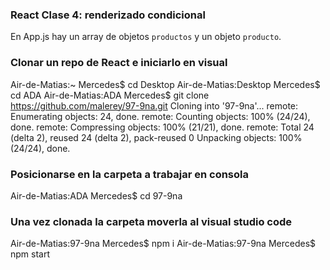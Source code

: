 
### React Clase 4: renderizado condicional

En App.js hay un array de objetos `productos` y un objeto `producto`. 

### Clonar un repo de React e iniciarlo en visual
Air-de-Matias:~ Mercedes$ cd Desktop
Air-de-Matias:Desktop Mercedes$ cd ADA
Air-de-Matias:ADA Mercedes$ git clone https://github.com/malerey/97-9na.git
Cloning into '97-9na'...
remote: Enumerating objects: 24, done.
remote: Counting objects: 100% (24/24), done.
remote: Compressing objects: 100% (21/21), done.
remote: Total 24 (delta 2), reused 24 (delta 2), pack-reused 0
Unpacking objects: 100% (24/24), done.

### Posicionarse en la carpeta a trabajar en consola 
Air-de-Matias:ADA Mercedes$ cd 97-9na

### Una vez clonada la carpeta moverla al visual studio code
Air-de-Matias:97-9na Mercedes$ npm i
Air-de-Matias:97-9na Mercedes$ npm start 